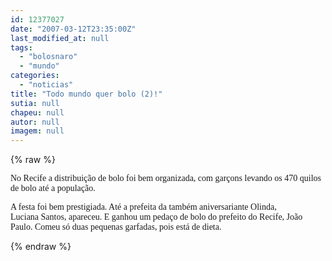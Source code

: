 ```yaml
---
id: 12377027
date: "2007-03-12T23:35:00Z"
last_modified_at: null
tags:
  - "bolosnaro"
  - "mundo"
categories:
  - "noticias"
title: "Todo mundo quer bolo (2)!"
sutia: null
chapeu: null
autor: null
imagem: null
---
```

{% raw %}
<p><P><FONT face=Verdana>No Recife a distribuição de bolo foi bem organizada, com garçons levando os 470 quilos de bolo até a população.</FONT></P></p>
<p><P><FONT face=Verdana>A festa foi bem prestigiada. Até a prefeita da também aniversariante Olinda, Luciana&nbsp;Santos,&nbsp;apareceu. E ganhou um pedaço de bolo do prefeito do Recife, João Paulo. Comeu só duas pequenas garfadas, pois está de dieta.</FONT></P> </p>
{% endraw %}